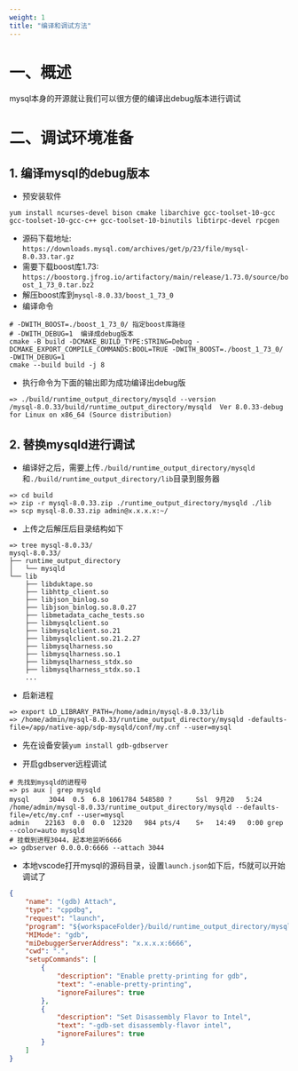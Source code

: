 ```yaml
---
weight: 1
title: "编译和调试方法"
---
```


# 一、概述

mysql本身的开源就让我们可以很方便的编译出debug版本进行调试

# 二、调试环境准备

## 1. 编译mysql的debug版本

- 预安装软件

```shell
yum install ncurses-devel bison cmake libarchive gcc-toolset-10-gcc gcc-toolset-10-gcc-c++ gcc-toolset-10-binutils libtirpc-devel rpcgen
```

- 源码下载地址: `https://downloads.mysql.com/archives/get/p/23/file/mysql-8.0.33.tar.gz`
- 需要下载boost库1.73: `https://boostorg.jfrog.io/artifactory/main/release/1.73.0/source/boost_1_73_0.tar.bz2`
- 解压boost库到`mysql-8.0.33/boost_1_73_0`
- 编译命令

```shell
# -DWITH_BOOST=./boost_1_73_0/ 指定boost库路径
# -DWITH_DEBUG=1  编译成debug版本
cmake -B build -DCMAKE_BUILD_TYPE:STRING=Debug -DCMAKE_EXPORT_COMPILE_COMMANDS:BOOL=TRUE -DWITH_BOOST=./boost_1_73_0/ -DWITH_DEBUG=1
cmake --build build -j 8
```

- 执行命令为下面的输出即为成功编译出debug版

```shell
=> ./build/runtime_output_directory/mysqld --version
/mysql-8.0.33/build/runtime_output_directory/mysqld  Ver 8.0.33-debug for Linux on x86_64 (Source distribution)
```

## 2. 替换mysqld进行调试

- 编译好之后，需要上传`./build/runtime_output_directory/mysqld`和`./build/runtime_output_directory/lib`目录到服务器

```shell
=> cd build
=> zip -r mysql-8.0.33.zip ./runtime_output_directory/mysqld ./lib
=> scp mysql-8.0.33.zip admin@x.x.x.x:~/
```

- 上传之后解压后目录结构如下

```shell
=> tree mysql-8.0.33/
mysql-8.0.33/
├── runtime_output_directory
│   └── mysqld
└── lib
    ├── libduktape.so
    ├── libhttp_client.so
    ├── libjson_binlog.so
    ├── libjson_binlog.so.8.0.27
    ├── libmetadata_cache_tests.so
    ├── libmysqlclient.so
    ├── libmysqlclient.so.21
    ├── libmysqlclient.so.21.2.27
    ├── libmysqlharness.so
    ├── libmysqlharness.so.1
    ├── libmysqlharness_stdx.so
    ├── libmysqlharness_stdx.so.1
    ...
```

- 启新进程

```shell
=> export LD_LIBRARY_PATH=/home/admin/mysql-8.0.33/lib
=> /home/admin/mysql-8.0.33/runtime_output_directory/mysqld -defaults-file=/app/native-app/sdp-mysqld/conf/my.cnf --user=mysql
```

- 先在设备安装`yum install gdb-gdbserver`

- 开启gdbserver远程调试

```shell
# 先找到mysqld的进程号
=> ps aux | grep mysqld
mysql     3044  0.5  6.8 1061784 548580 ?      Ssl  9月20   5:24 /home/admin/mysql-8.0.33/runtime_output_directory/mysqld --defaults-file=/etc/my.cnf --user=mysql
admin    22163  0.0  0.0  12320   984 pts/4    S+   14:49   0:00 grep --color=auto mysqld
# 挂载到进程3044，起本地监听6666
=> gdbserver 0.0.0.0:6666 --attach 3044
```

- 本地vscode打开mysql的源码目录，设置`launch.json`如下后，f5就可以开始调试了

```json
{
    "name": "(gdb) Attach",
    "type": "cppdbg",
    "request": "launch",
    "program": "${workspaceFolder}/build/runtime_output_directory/mysqld",
    "MIMode": "gdb",
    "miDebuggerServerAddress": "x.x.x.x:6666",
    "cwd": ".",
    "setupCommands": [
        {
            "description": "Enable pretty-printing for gdb",
            "text": "-enable-pretty-printing",
            "ignoreFailures": true
        },
        {
            "description": "Set Disassembly Flavor to Intel",
            "text": "-gdb-set disassembly-flavor intel",
            "ignoreFailures": true
        }
    ]
}
```
